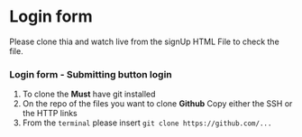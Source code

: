 
# Login form
Please clone thia and watch live from the signUp HTML
File to check the file.

### Login form -  Submitting button login

1. To clone the <strong>Must</strong> have git installed
2. On the repo of the files you want to clone <strong>Github</strong>
Copy either the SSH or the HTTP links
3. From the `terminal` please insert `git clone https://github.com/...`

